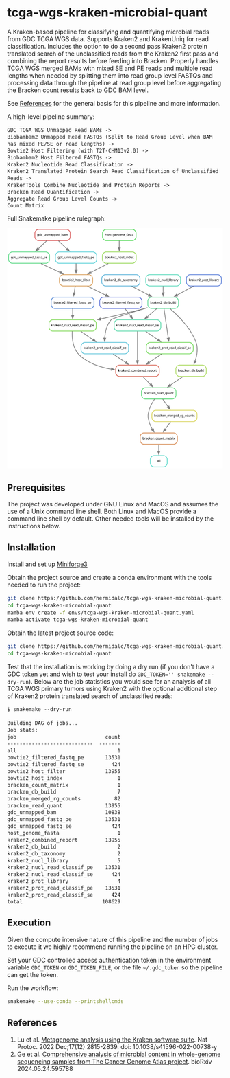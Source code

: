 # tcga-wgs-kraken-microbial-quant

A Kraken-based pipeline for classifying and quantifying microbial
reads from GDC TCGA WGS data. Supports Kraken2 and KrakenUniq for read
classification. Includes the option to do a second pass Kraken2 protein
translated search of the unclassified reads from the Kraken2 first pass
and combining the report results before feeding into Bracken. Properly
handles TCGA WGS merged BAMs with mixed SE and PE reads and multiple
read lengths when needed by splitting them into read group level FASTQs
and processing data through the pipeline at read group level before
aggregating the Bracken count results back to GDC BAM level.

See [References](#references) for the general basis for this pipeline
and more information.

A high-level pipeline summary:

```
GDC TCGA WGS Unmapped Read BAMs ->
Biobambam2 Unmapped Read FASTQs (Split to Read Group Level when BAM has mixed PE/SE or read lengths) ->
Bowtie2 Host Filtering (with T2T-CHM13v2.0) ->
Biobambam2 Host Filtered FASTQs ->
Kraken2 Nucleotide Read Classification ->
Kraken2 Translated Protein Search Read Classification of Unclassified Reads ->
KrakenTools Combine Nucleotide and Protein Reports ->
Bracken Read Quantification ->
Aggregate Read Group Level Counts ->
Count Matrix
```

Full Snakemake pipeline
rulegraph:

![Snakemake rule graph](tcga-wgs-kraken-microbial-quant.svg)

## Prerequisites

The project was developed under GNU Linux and MacOS and assumes the
use of a Unix command line shell. Both Linux and MacOS provide a
command line shell by default. Other needed tools will be installed
by the instructions below.

## Installation

Install and set up
[Miniforge3](https://github.com/conda-forge/miniforge#miniforge3)

Obtain the project source and create a conda environment with the tools
needed to run the project:

```bash
git clone https://github.com/hermidalc/tcga-wgs-kraken-microbial-quant.git
cd tcga-wgs-kraken-microbial-quant
mamba env create -f envs/tcga-wgs-kraken-microbial-quant.yaml
mamba activate tcga-wgs-kraken-microbial-quant
```

Obtain the latest project source code:

```bash
git clone https://github.com/hermidalc/tcga-wgs-kraken-microbial-quant.git
cd tcga-wgs-kraken-microbial-quant
```

Test that the installation is working by doing a dry run (if you don't
have a GDC token yet and wish to test your install do
`GDC_TOKEN='' snakemake --dry-run`). Below are the job statistics you
would see for an analysis of all TCGA WGS primary tumors using Kraken2
with the optional addtional step of Kraken2 protein translated search of
unclassified reads:

```
$ snakemake --dry-run

Building DAG of jobs...
Job stats:
job                             count
----------------------------  -------
all                                 1
bowtie2_filtered_fastq_pe       13531
bowtie2_filtered_fastq_se         424
bowtie2_host_filter             13955
bowtie2_host_index                  1
bracken_count_matrix                1
bracken_db_build                    7
bracken_merged_rg_counts           82
bracken_read_quant              13955
gdc_unmapped_bam                10838
gdc_unmapped_fastq_pe           13531
gdc_unmapped_fastq_se             424
host_genome_fasta                   1
kraken2_combined_report         13955
kraken2_db_build                    2
kraken2_db_taxonomy                 2
kraken2_nucl_library                5
kraken2_nucl_read_classif_pe    13531
kraken2_nucl_read_classif_se      424
kraken2_prot_library                4
kraken2_prot_read_classif_pe    13531
kraken2_prot_read_classif_se      424
total                          108629
```


## Execution

Given the compute intensive nature of this pipeline and the number of
jobs to execute it we highly recommend running the pipeline on an HPC
cluster.

Set your GDC controlled access authentication token in the environment
variable `GDC_TOKEN` or `GDC_TOKEN_FILE`, or the file `~/.gdc_token`
so the pipeline can get the token.

Run the workflow:

```bash
snakemake --use-conda --printshellcmds
```

## References

1. Lu et al. [Metagenome analysis using the Kraken software suite](
    https://www.ncbi.nlm.nih.gov/pmc/articles/PMC9725748/).
Nat Protoc. 2022 Dec;17(12):2815-2839. doi: 10.1038/s41596-022-00738-y
2. Ge et al. [Comprehensive analysis of microbial content in whole-genome
sequencing samples from The Cancer Genome Atlas project](
    https://doi.org/10.1101/2024.05.24.595788). bioRxiv 2024.05.24.595788
